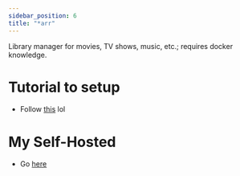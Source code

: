 ```yaml
---
sidebar_position: 6
title: "*arr"
---
```

Library manager for movies, TV shows, music, etc.; requires docker knowledge.

# Tutorial to setup
- Follow [this](https://trash-guides.info/) lol
# My Self-Hosted
- Go [here](../jellyfin/access)